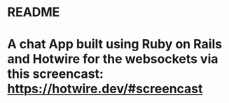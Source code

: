 # README

# A chat App built using Ruby on Rails and Hotwire for the websockets via this screencast: https://hotwire.dev/#screencast 